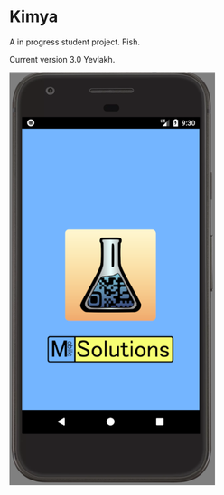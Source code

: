 # Kimya

A in progress student project. Fish.

Current version 3.0 Yevlakh.

![scs splashscreen](https://github.com/MikioOsaki/Kimya/blob/master/Screenshots/kimya_scs_splash.png)

